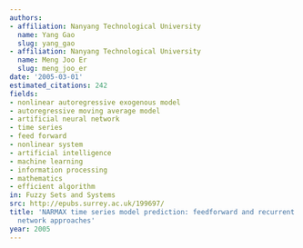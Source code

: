 ```yaml
---
authors:
- affiliation: Nanyang Technological University
  name: Yang Gao
  slug: yang_gao
- affiliation: Nanyang Technological University
  name: Meng Joo Er
  slug: meng_joo_er
date: '2005-03-01'
estimated_citations: 242
fields:
- nonlinear autoregressive exogenous model
- autoregressive moving average model
- artificial neural network
- time series
- feed forward
- nonlinear system
- artificial intelligence
- machine learning
- information processing
- mathematics
- efficient algorithm
in: Fuzzy Sets and Systems
src: http://epubs.surrey.ac.uk/199697/
title: 'NARMAX time series model prediction: feedforward and recurrent fuzzy neural
  network approaches'
year: 2005
---
```

